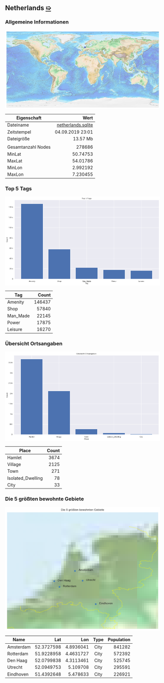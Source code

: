 ## Netherlands [&#10159;](netherlands.sqlite)

### Allgemeine Informationen

![Overview](./Images/netherlands_overview.png)

|Eigenschaft|Wert|
|-|-:|
Dateiname|[netherlands.sqlite](netherlands.sqlite)|
Zeitstempel|04.09.2019 23:01|
Dateigr&ouml;&szlig;e|13.57 Mb|
|||
Gesamtanzahl Nodes|278686|
|MinLat|50.74753|
|MaxLat|54.01786|
|MinLon|2.992192|
|MaxLon|7.230455|

### Top 5 Tags

![Tags](./Images/netherlands_tags.png)

|Tag|Count|
|-|-:|
|Amenity|146437|
|Shop|57840|
|Man_Made|22145|
|Power|17875|
|Leisure|16270|

### &Uuml;bersicht Ortsangaben

![Places](./Images/netherlands_places.png)

|Place|Count|
|-|-:|
|Hamlet|3674|
|Village|2125|
|Town|271|
|Isolated_Dwelling|78|
|City|33|

### Die 5 gr&ouml;&szlig;ten bewohnte Gebiete

![Places](./Images/netherlands_topplaces.png)

|Name|Lat|Lon|Type|Population|
|----|--:|--:|:--:|---------:|
|Amsterdam|52.3727598|4.8936041|City|841282|
|Rotterdam|51.9228958|4.4631727|City|572392|
|Den Haag|52.0799838|4.3113461|City|525745|
|Utrecht|52.0949753|5.109708|City|295591|
|Eindhoven|51.4392648|5.478633|City|226921|
